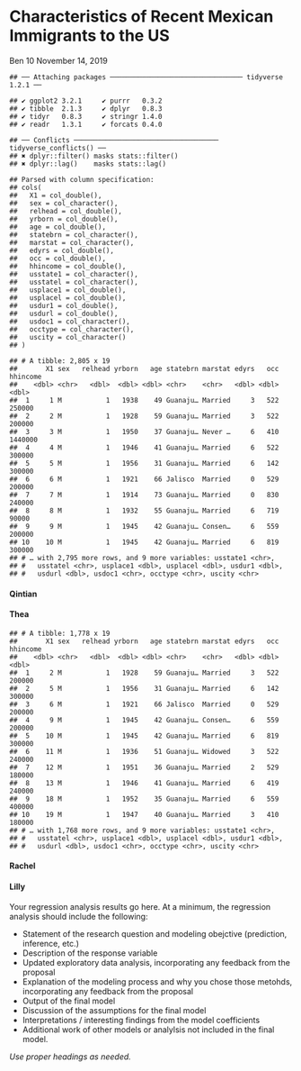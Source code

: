 Characteristics of Recent Mexican Immigrants to the US
================
Ben 10
November 14, 2019

    ## ── Attaching packages ───────────────────────────────── tidyverse 1.2.1 ──

    ## ✔ ggplot2 3.2.1     ✔ purrr   0.3.2
    ## ✔ tibble  2.1.3     ✔ dplyr   0.8.3
    ## ✔ tidyr   0.8.3     ✔ stringr 1.4.0
    ## ✔ readr   1.3.1     ✔ forcats 0.4.0

    ## ── Conflicts ──────────────────────────────────── tidyverse_conflicts() ──
    ## ✖ dplyr::filter() masks stats::filter()
    ## ✖ dplyr::lag()    masks stats::lag()

    ## Parsed with column specification:
    ## cols(
    ##   X1 = col_double(),
    ##   sex = col_character(),
    ##   relhead = col_double(),
    ##   yrborn = col_double(),
    ##   age = col_double(),
    ##   statebrn = col_character(),
    ##   marstat = col_character(),
    ##   edyrs = col_double(),
    ##   occ = col_double(),
    ##   hhincome = col_double(),
    ##   usstate1 = col_character(),
    ##   usstatel = col_character(),
    ##   usplace1 = col_double(),
    ##   usplacel = col_double(),
    ##   usdur1 = col_double(),
    ##   usdurl = col_double(),
    ##   usdoc1 = col_character(),
    ##   occtype = col_character(),
    ##   uscity = col_character()
    ## )

    ## # A tibble: 2,805 x 19
    ##       X1 sex   relhead yrborn   age statebrn marstat edyrs   occ hhincome
    ##    <dbl> <chr>   <dbl>  <dbl> <dbl> <chr>    <chr>   <dbl> <dbl>    <dbl>
    ##  1     1 M           1   1938    49 Guanaju… Married     3   522   250000
    ##  2     2 M           1   1928    59 Guanaju… Married     3   522   200000
    ##  3     3 M           1   1950    37 Guanaju… Never …     6   410  1440000
    ##  4     4 M           1   1946    41 Guanaju… Married     6   522   300000
    ##  5     5 M           1   1956    31 Guanaju… Married     6   142   300000
    ##  6     6 M           1   1921    66 Jalisco  Married     0   529   200000
    ##  7     7 M           1   1914    73 Guanaju… Married     0   830   240000
    ##  8     8 M           1   1932    55 Guanaju… Married     6   719    90000
    ##  9     9 M           1   1945    42 Guanaju… Consen…     6   559   200000
    ## 10    10 M           1   1945    42 Guanaju… Married     6   819   300000
    ## # … with 2,795 more rows, and 9 more variables: usstate1 <chr>,
    ## #   usstatel <chr>, usplace1 <dbl>, usplacel <dbl>, usdur1 <dbl>,
    ## #   usdurl <dbl>, usdoc1 <chr>, occtype <chr>, uscity <chr>

#### Qintian

#### Thea

    ## # A tibble: 1,778 x 19
    ##       X1 sex   relhead yrborn   age statebrn marstat edyrs   occ hhincome
    ##    <dbl> <chr>   <dbl>  <dbl> <dbl> <chr>    <chr>   <dbl> <dbl>    <dbl>
    ##  1     2 M           1   1928    59 Guanaju… Married     3   522   200000
    ##  2     5 M           1   1956    31 Guanaju… Married     6   142   300000
    ##  3     6 M           1   1921    66 Jalisco  Married     0   529   200000
    ##  4     9 M           1   1945    42 Guanaju… Consen…     6   559   200000
    ##  5    10 M           1   1945    42 Guanaju… Married     6   819   300000
    ##  6    11 M           1   1936    51 Guanaju… Widowed     3   522   240000
    ##  7    12 M           1   1951    36 Guanaju… Married     2   529   180000
    ##  8    13 M           1   1946    41 Guanaju… Married     6   419   240000
    ##  9    18 M           1   1952    35 Guanaju… Married     6   559   400000
    ## 10    19 M           1   1947    40 Guanaju… Married     3   410   180000
    ## # … with 1,768 more rows, and 9 more variables: usstate1 <chr>,
    ## #   usstatel <chr>, usplace1 <dbl>, usplacel <dbl>, usdur1 <dbl>,
    ## #   usdurl <dbl>, usdoc1 <chr>, occtype <chr>, uscity <chr>

#### Rachel

#### Lilly

Your regression analysis results go here. At a minimum, the regression
analysis should include the following:

  - Statement of the research question and modeling obejctive
    (prediction, inference, etc.)
  - Description of the response variable
  - Updated exploratory data analysis, incorporating any feedback from
    the proposal
  - Explanation of the modeling process and why you chose those metohds,
    incorporating any feedback from the proposal
  - Output of the final model
  - Discussion of the assumptions for the final model
  - Interpretations / interesting findings from the model coefficients
  - Additional work of other models or analylsis not included in the
    final model.

*Use proper headings as needed.*
